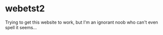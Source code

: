 # webetst2
Trying to get this website to work, but I'm an ignorant noob who can't even spell it seems...
